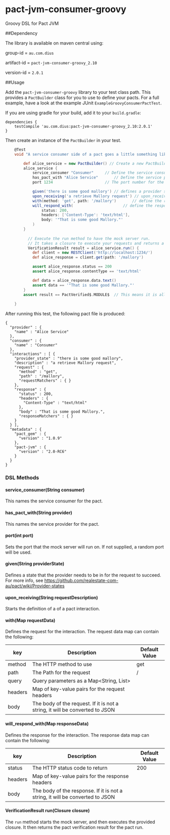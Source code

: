 pact-jvm-consumer-groovy
=========================

Groovy DSL for Pact JVM

##Dependency

The library is available on maven central using:

group-id = `au.com.dius`

artifact-id = `pact-jvm-consumer-groovy_2.10`

version-id = `2.0.1`

##Usage

Add the `pact-jvm-consumer-groovy` library to your test class path. This provides a `PactBuilder` class for you to use to define your pacts. For a full example, have a look at the example JUnit `ExampleGroovyConsumerPactTest`.

If you are using gradle for your build, add it to your `build.gradle`:

    dependencies {
        testCompile 'au.com.dius:pact-jvm-consumer-groovy_2.10:2.0.1'
    }
  
Then create an instance of the `PactBuilder` in your test.

```groovy
    @Test
    void "A service consumer side of a pact goes a little something like this"() {

        def alice_service = new PactBuilder() // Create a new PactBuilder
        alice_service {
            service_consumer "Consumer" 	// Define the service consumer by name
            has_pact_with "Alice Service"   	// Define the service provider that it has a pact with
            port 1234						// The port number for the service. It is optional

            given('there is some good mallory') // defines a provider state. It is optional.
            upon_receiving('a retrieve Mallory request') // upon_receiving starts a new interaction
            with(method: 'get', path: '/mallory')		// define the request, a GET request to '/mallory'
            will_respond_with(						// define the response we want returned
                status: 200,
                headers: ['Content-Type': 'text/html'],
                body: '"That is some good Mallory."'
            )
        }
        
	      // Execute the run method to have the mock server run.
	      // It takes a closure to execute your requests and returns a Pact VerificationResult.
	      VerificationResult result = alice_service.run() {
            def client = new RESTClient('http://localhost:1234/')
            def alice_response = client.get(path: '/mallory')

            assert alice_response.status == 200
            assert alice_response.contentType == 'text/html'

            def data = alice_response.data.text()
            assert data == '"That is some good Mallory."'
        }
        assert result == PactVerified$.MODULE$  // This means it is all good in weird Scala speak.
        
    }
```    

After running this test, the following pact file is produced:

    {
      "provider" : {
        "name" : "Alice Service"
      },
      "consumer" : {
        "name" : "Consumer"
      },
      "interactions" : [ {
        "provider_state" : "there is some good mallory",
        "description" : "a retrieve Mallory request",
        "request" : {
          "method" : "get",
          "path" : "/mallory",
          "requestMatchers" : { }
        },
        "response" : {
          "status" : 200,
          "headers" : {
            "Content-Type" : "text/html"
          },
          "body" : "That is some good Mallory.",
          "responseMatchers" : { }
        }
      } ],
      "metadata" : {
        "pact_gem" : {
          "version" : "1.0.9"
        },
        "pact-jvm" : {
          "version" : "2.0-RC6"
        }
      }
    }

### DSL Methods

#### service_consumer(String consumer)

This names the service consumer for the pact.

#### has_pact_with(String provider)

This names the service provider for the pact.

#### port(int port)

Sets the port that the mock server will run on. If not supplied, a random port will be used.

#### given(String providerState)

Defines a state that the provider needs to be in for the request to succeed. For more info, see
https://github.com/realestate-com-au/pact/wiki/Provider-states

#### upon_receiving(String requestDescription)

Starts the definition of a of a pact interaction.

#### with(Map requestData)

Defines the request for the interaction. The request data map can contain the following:

| key                           |  Description                               | Default Value             |
|----------------------------|-------------------------------------------|-----------------------------|
| method | The HTTP method to use | get |
| path | The Path for the request | / |
| query | Query parameters as a Map<String, List> |  |
| headers | Map of key-value pairs for the request headers | |
| body | The body of the request. If it is not a string, it will be converted to JSON | |

#### will_respond_with(Map responseData)

Defines the response for the interaction. The response data map can contain the following:

| key                           |  Description                               | Default Value             |
|----------------------------|-------------------------------------------|-----------------------------|
| status | The HTTP status code to return | 200 |
| headers | Map of key-value pairs for the response headers | |
| body | The body of the response. If it is not a string, it will be converted to JSON | |

#### VerificationResult run(Closure closure)

The `run` method starts the mock server, and then executes the provided closure. It then returns the pact verification result for the pact run.

